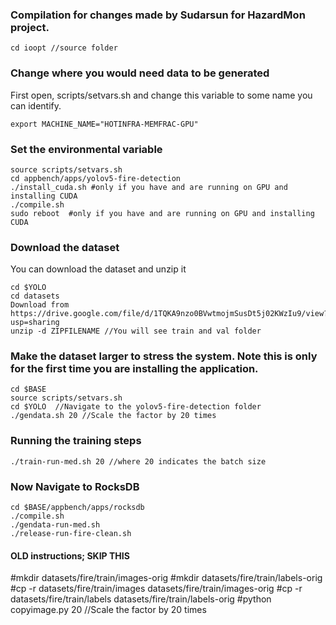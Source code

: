 


### Compilation for changes made by Sudarsun for HazardMon project.
```
cd ioopt //source folder
```

### Change where you would need data to be generated
First open, scripts/setvars.sh and change this variable to some name you can identify.
```
export MACHINE_NAME="HOTINFRA-MEMFRAC-GPU"
```

### Set the environmental variable
```
source scripts/setvars.sh
cd appbench/apps/yolov5-fire-detection
./install_cuda.sh #only if you have and are running on GPU and installing CUDA
./compile.sh
sudo reboot  #only if you have and are running on GPU and installing CUDA
```

### Download the dataset
You can download the dataset and unzip it
```
cd $YOLO
cd datasets
Download from  https://drive.google.com/file/d/1TQKA9nzo0BVwtmojmSusDt5j02KWzIu9/view?usp=sharing
unzip -d ZIPFILENAME //You will see train and val folder
```

### Make the dataset larger to stress the system. Note this is only for the first time you are installing the application.
```
cd $BASE
source scripts/setvars.sh
cd $YOLO  //Navigate to the yolov5-fire-detection folder
./gendata.sh 20 //Scale the factor by 20 times
```


### Running the training steps
```
./train-run-med.sh 20 //where 20 indicates the batch size
```

### Now Navigate to RocksDB 
```
cd $BASE/appbench/apps/rocksdb
./compile.sh
./gendata-run-med.sh
./release-run-fire-clean.sh
```



#### OLD instructions; SKIP THIS
#mkdir datasets/fire/train/images-orig
#mkdir datasets/fire/train/labels-orig
#cp -r datasets/fire/train/images datasets/fire/train/images-orig
#cp -r datasets/fire/train/labels datasets/fire/train/labels-orig
#python copyimage.py 20 //Scale the factor by 20 times

